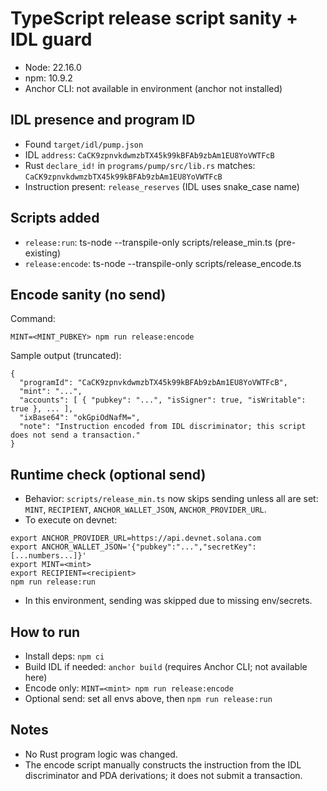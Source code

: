 # TypeScript release script sanity + IDL guard

- Node: 22.16.0
- npm: 10.9.2
- Anchor CLI: not available in environment (anchor not installed)

## IDL presence and program ID
- Found `target/idl/pump.json`
- IDL `address`: `CaCK9zpnvkdwmzbTX45k99kBFAb9zbAm1EU8YoVWTFcB`
- Rust `declare_id!` in `programs/pump/src/lib.rs` matches: `CaCK9zpnvkdwmzbTX45k99kBFAb9zbAm1EU8YoVWTFcB`
- Instruction present: `release_reserves` (IDL uses snake_case name)

## Scripts added
- `release:run`: ts-node --transpile-only scripts/release_min.ts (pre-existing)
- `release:encode`: ts-node --transpile-only scripts/release_encode.ts

## Encode sanity (no send)
Command:

```
MINT=<MINT_PUBKEY> npm run release:encode
```

Sample output (truncated):

```
{
  "programId": "CaCK9zpnvkdwmzbTX45k99kBFAb9zbAm1EU8YoVWTFcB",
  "mint": "...",
  "accounts": [ { "pubkey": "...", "isSigner": true, "isWritable": true }, ... ],
  "ixBase64": "okGpiOdNafM=",
  "note": "Instruction encoded from IDL discriminator; this script does not send a transaction."
}
```

## Runtime check (optional send)
- Behavior: `scripts/release_min.ts` now skips sending unless all are set: `MINT`, `RECIPIENT`, `ANCHOR_WALLET_JSON`, `ANCHOR_PROVIDER_URL`.
- To execute on devnet:

```
export ANCHOR_PROVIDER_URL=https://api.devnet.solana.com
export ANCHOR_WALLET_JSON='{"pubkey":"...","secretKey":[...numbers...]}'
export MINT=<mint>
export RECIPIENT=<recipient>
npm run release:run
```

- In this environment, sending was skipped due to missing env/secrets.

## How to run
- Install deps: `npm ci`
- Build IDL if needed: `anchor build` (requires Anchor CLI; not available here)
- Encode only: `MINT=<mint> npm run release:encode`
- Optional send: set all envs above, then `npm run release:run`

## Notes
- No Rust program logic was changed.
- The encode script manually constructs the instruction from the IDL discriminator and PDA derivations; it does not submit a transaction.
